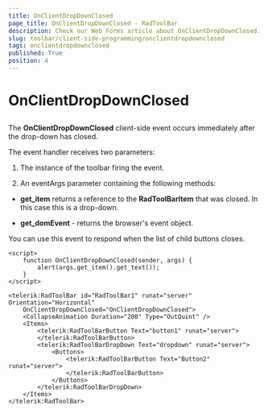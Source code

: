```yaml
---
title: OnClientDropDownClosed
page_title: OnClientDropDownClosed - RadToolBar
description: Check our Web Forms article about OnClientDropDownClosed.
slug: toolbar/client-side-programming/onclientdropdownclosed
tags: onclientdropdownclosed
published: True
position: 4
---
```


# OnClientDropDownClosed

## 

The **OnClientDropDownClosed** client-side event occurs immediately after the drop-down has closed.

The event handler receives two parameters:

1. The instance of the toolbar firing the event.

1. An eventArgs parameter containing the following methods:

* **get_item** returns a reference to the **RadToolBarItem** that was closed. In this case this is a drop-down.

* **get_domEvent** - returns the browser's event object.

You can use this event to respond when the list of child buttons closes.

````ASPNET	
<script>
    function OnClientDropDownClosed(sender, args) {
        alert(args.get_item().get_text());
    }       
</script>

<telerik:RadToolBar id="RadToolBar1" runat="server" Orientation="Horizontal" 
	OnClientDropDownClosed="OnClientDropDownClosed">     
	<CollapseAnimation Duration="200" Type="OutQuint" />     
	<Items>        
		<telerik:RadToolBarButton Text="button1" runat="server">
		</telerik:RadToolBarButton>        
		<telerik:RadToolBarDropDown Text="dropdown" runat="server">            
			<Buttons>                
				<telerik:RadToolBarButton Text="Button2" runat="server">
				</telerik:RadToolBarButton>            
			</Buttons>        
		</telerik:RadToolBarDropDown>     
	</Items>
</telerik:RadToolBar>
````



